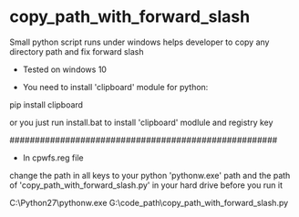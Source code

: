 # copy_path_with_forward_slash

Small python script runs under windows helps developer to copy any directory path and fix forward slash 

- Tested on windows 10

- You need to install 'clipboard' module for python:

pip install clipboard
 
 
 or you just run install.bat to install 'clipboard' modlule and registry key
 
 #####################################################
 
 - In cpwfs.reg file
 
 change the path in all keys to your python 'pythonw.exe' path and the path of 'copy_path_with_forward_slash.py' in your hard drive before you run it
 
 C:\\Python27\\pythonw.exe G:\\code_path\\copy_path_with_forward_slash.py
 
